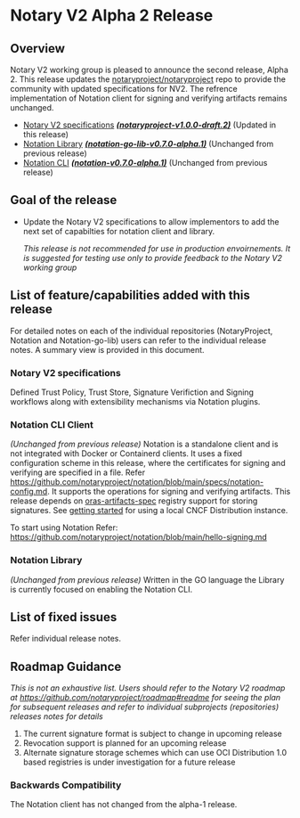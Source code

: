 # Notary V2 Alpha 2 Release

## Overview
Notary V2 working group is pleased to announce the second release, Alpha 2. This release updates the [notaryproject/notaryproject](https://github.com/notaryproject/notaryproject) repo to provide the community with updated specifications for NV2. The refrence implementation of Notation client for signing and verifying artifacts remains unchanged. 

- [Notary V2 specifications](https://github.com/notaryproject/notaryproject) ***[(notaryproject-v1.0.0-draft.2)](https://github.com/notaryproject/notaryproject/releases/tag/v1.0.0-draft2)***    (Updated in this release)  
- [Notation Library](https://github.com/notaryproject/notation-go-lib) ***[(notation-go-lib-v0.7.0-alpha.1)](https://github.com/notaryproject/notation-go-lib/releases/tag/v0.7.0-alpha.1)***   (Unchanged from previous release)
- [Notation CLI](https://github.com/notaryproject/notation)   ***([notation-v0.7.0-alpha.1)](https://github.com/notaryproject/notation/releases/tag/v0.7.0-alpha.1)***   (Unchanged from previous release) 

## Goal of the release
- Update the Notary V2 specifications to allow implementors to add the next set of capabilties for notation client and library.

    *This release is not recommended for use in production envoirnements. It is suggested for testing use only to provide feedback to the Notary V2 working group*

## List of feature/capabilities added with this release
For detailed notes on each of the individual repositories (NotaryProject, Notation and Notation-go-lib) users can refer to the individual release notes. A summary view is provided in this document.

### Notary V2 specifications
Defined Trust Policy, Trust Store,  Signature Verifiction and Signing workflows along with extensibility mechanisms via Notation plugins.

### Notation CLI Client
*(Unchanged from previous release)*
Notation is a standalone client and is not integrated with Docker or Containerd clients. It uses a fixed configuration scheme in this release, where the certificates for signing and verifying are specified in a file. Refer https://github.com/notaryproject/notation/blob/main/specs/notation-config.md. It supports the operations for signing and verifying artifacts. This release depends on [oras-artifacts-spec](https://github.com/oras-project/artifacts-spec/) registry support for storing signatures. See [getting started](https://github.com/notaryproject/notation/blob/main/docs/hello-signing.md#getting-started) for using a local CNCF Distribution instance. 

To start using Notation Refer: https://github.com/notaryproject/notation/blob/main/hello-signing.md

### Notation Library 
*(Unchanged from previous release)*
Written in the GO language the Library is currently focused on enabling the Notation CLI.

## List of fixed issues
Refer individual release notes.

## Roadmap Guidance
*This is not an exhaustive list. Users should refer to the Notary V2 roadmap at https://github.com/notaryproject/roadmap#readme for seeing the plan for subsequent releases and refer to individual subprojects (repositories) releases notes for details*

1. The current signature format is subject to change in upcoming release
2. Revocation support is planned for an upcoming release
3. Alternate signature storage schemes which can use OCI Distribution 1.0 based registries is under investigation for a future release

### Backwards Compatibility
The Notation client has not changed from the alpha-1 release.
